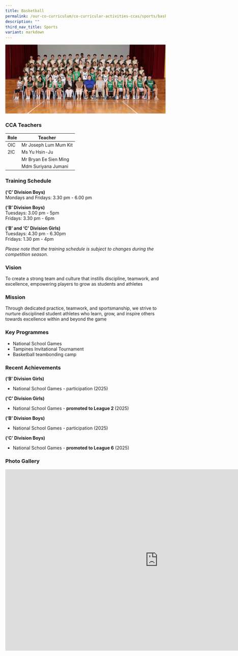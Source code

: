 ```yaml
---
title: Basketball
permalink: /our-co-curriculum/co-curricular-activities-ccas/sports/basketball/
description: ""
third_nav_title: Sports
variant: markdown
---
```

![](/images/Basketball_2025.jpg)

### CCA Teachers 

| Role | Teacher |
|---|---|
| OIC | Mr Joseph Lum Mum Kit |
| 2IC | Ms Yu Hsin-Ju |
|  | Mr Bryan Ee Sien Ming |
|  | Mdm Suriyana Jumani |

### Training Schedule 
<strong> (‘C’ Division Boys) </strong> <br>
Mondays and Fridays: 3.30 pm - 6.00 pm

<strong> (‘B’ Division Boys) </strong> <br>
Tuesdays: 3.00 pm - 5pm <br>
Fridays: 3.30 pm - 6pm

<strong> (‘B’ and ‘C’ Division Girls) </strong> <br>
Tuesdays: 4.30 pm - 6.30pm <br>
Fridays: 1.30 pm - 4pm

*Please note that the training schedule is subject to changes during the competition season.*

### Vision
To create a strong team and culture that instills discipline, teamwork, and excellence, empowering players to grow as students and athletes

### Mission
Through dedicated practice, teamwork, and sportsmanship, we strive to nurture disciplined student athletes who learn, grow, and inspire others towards excellence within and beyond the game

### Key Programmes
*   National School Games
*   Tampines Invitational Tournament
*   Basketball teambonding camp

### Recent Achievements
<strong> (‘B’ Division Girls) </strong>
*   National School Games - participation (2025)
  
<strong> (‘C’ Division Girls) </strong>
*   National School Games - <strong> promoted to League 2 </strong> (2025)
  
<strong> (‘B’ Division Boys) </strong>
*   National School Games - participation (2025)
   
<strong> (‘C’ Division Boys) </strong>

*   National School Games - <strong> promoted to League 6</strong> (2025)

### Photo Gallery

<iframe allowfullscreen="true" height="569" width="960" frameborder="0" src="https://docs.google.com/presentation/d/e/2PACX-1vRwGhzllD8abYrfDHc3JgOvaK_Qic7kcvG5kDrVLTxeuDxQ21uMpnEnEBIJNszPiV9HcQM1lArWeOJB/pubembed?start=true&amp;loop=true&amp;delayms=3000"></iframe>